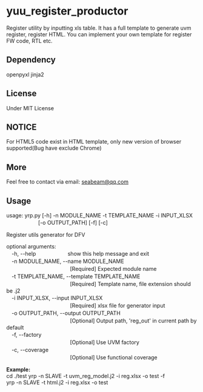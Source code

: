# yuu_register_productor
Register utility by inputting xls table.
It has a full template to generate uvm register, register HTML. You can implement your own template for register FW code, RTL etc.

## Dependency
openpyxl jinja2

## License
Under MIT License

## NOTICE
For HTML5 code exist in HTML template, only new version of browser supported(Bug have exclude Chrome)

## More
Feel free to contact via email: seabeam@qq.com

## Usage
usage: yrp.py [-h] -n MODULE_NAME -t TEMPLATE_NAME -i INPUT_XLSX  
　　　　　　[-o OUTPUT_PATH] [-f] [-c]

Register utils generator for DFV

optional arguments:  
　-h, --help　　　　　　show this help message and exit  
　-n MODULE_NAME, --name MODULE_NAME  
　　　　　　　　　　　　[Required] Expected module name  
　-t TEMPLATE_NAME, --template TEMPLATE_NAME  
　　　　　　　　　　　　[Required] Template name, file extension should be .j2  
　-i INPUT_XLSX, --input INPUT_XLSX  
　　　　　　　　　　　　[Required] xlsx file for generator input  
　-o OUTPUT_PATH, --output OUTPUT_PATH  
　　　　　　　　　　　　[Optional] Output path, 'reg_out' in current path by default  
　-f, --factory  
　　　　　　　　　　　　[Optional] Use UVM factory  
　-c, --coverage  
　　　　　　　　　　　　[Optional] Use functional coverage  

**Example:**  
cd ./test
yrp -n SLAVE -t uvm_reg_model.j2 -i reg.xlsx -o test -f  
yrp -n SLAVE -t html.j2 -i reg.xlsx -o test
